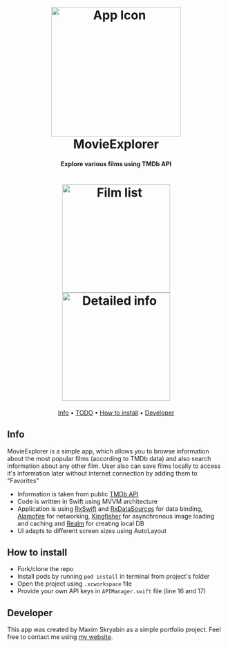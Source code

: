 <h1 align="center">
  <br>
  <br>
  <img src="https://raw.githubusercontent.com/moridaffy/movieexplorer-ios/master/Extra/logo.png" alt="App Icon" width="300">
  MovieExplorer
  <br>
</h1>

<h4 align="center">Explore various films using TMDb API</h4>

<h1 align="center">
<img src="https://raw.githubusercontent.com/moridaffy/movieexplorer-ios/master/Extra/screen_list.png" alt="Film list" width="250"> <img src="https://raw.githubusercontent.com/moridaffy/movieexplorer-ios/master/Extra/screen_details.png" alt="Detailed info" width="250">
</h1>

<p align="center">
  <a href="#Info">Info</a> •
  <a href="#TODO">TODO</a> •
  <a href="#How-to-install">How to install</a> •
  <a href="#Developer">Developer</a>
</p>

## Info
MovieExplorer is a simple app, which allows you to browse information about the most popular films (according to TMDb data) and also search information about any other film. User also can save films locally to access it's information later without internet connection by adding them to "Favorites"

* Information is taken from public <a href="https://www.themoviedb.org/documentation/api">TMDb API</a>
* Code is written in Swift using MVVM architecture
* Application is using <a href="https://github.com/ReactiveX/RxSwift">RxSwift</a> and <a href="https://github.com/RxSwiftCommunity/RxDataSources">RxDataSources</a> for data binding, <a href="https://github.com/Alamofire/Alamofire">Alamofire</a> for networking, <a href="https://github.com/onevcat/Kingfisher">Kingfisher</a> for asynchronous image loading and caching and <a href="https://github.com/realm/realm-cocoa">Realm</a> for creating local DB
* UI adapts to different screen sizes using AutoLayout

## How to install
* Fork/clone the repo
* Install pods by running ```pod install``` in terminal from project's folder
* Open the project using ```.xcworkspace``` file
* Provide your own API keys in ```APIManager.swift``` file (line 16 and 17)

## Developer
This app was created by Maxim Skryabin as a simple portfolio project. Feel free to contact me using <a href="http://mskr.name/contact/">my website</a>.
